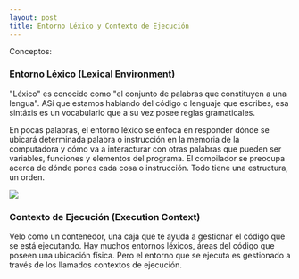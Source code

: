 ```yaml
---
layout: post
title: Entorno Léxico y Contexto de Ejecución
---
```


Conceptos: 

### Entorno Léxico (Lexical Environment)

"Léxico" es conocido como "el conjunto de palabras que constituyen a una lengua". ASí que estamos hablando del código o lenguaje que escribes, esa sintáxis es un vocabulario que a su vez posee reglas gramaticales.

En pocas palabras, el entorno léxico se enfoca en responder dónde se ubicará determinada palabra o instrucción en la memoria de la computadora y cómo va a interacturar con otras palabras que pueden ser variables, funciones y elementos del programa. El compilador se preocupa acerca de dónde pones cada cosa o instrucción. Todo tiene una estructura, un orden.  

![](https://omarsainz.com/blog/images/Function.png)

### Contexto de Ejecución (Execution Context)

Velo como un contenedor, una caja que te ayuda a gestionar el código que se está ejecutando. Hay muchos entornos léxicos, áreas del código que poseen una ubicación física. Pero el entorno que se ejecuta es gestionado a través de los llamados contextos de ejecución. 
